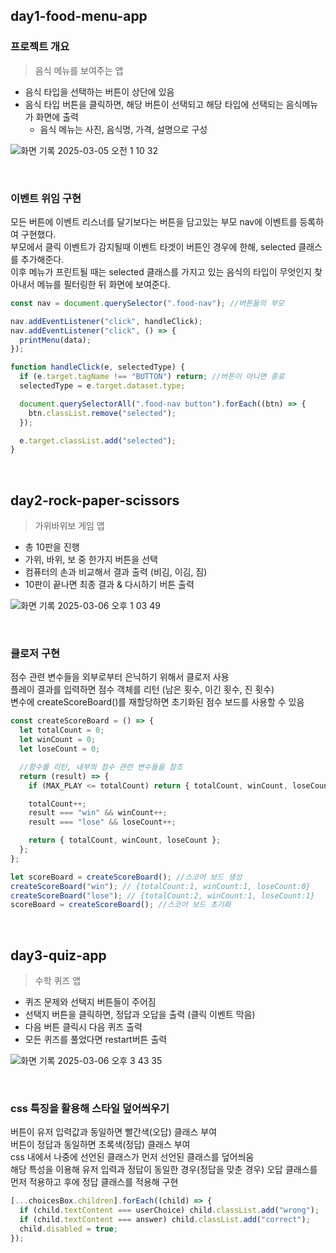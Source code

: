 ## day1-food-menu-app

### 프로젝트 개요

> 음식 메뉴를 보여주는 앱

- 음식 타입을 선택하는 버튼이 상단에 있음
- 음식 타입 버튼을 클릭하면, 해당 버튼이 선택되고 해당 타입에 선택되는 음식메뉴가 화면에 출력
  - 음식 메뉴는 사진, 음식명, 가격, 설명으로 구성

![화면 기록 2025-03-05 오전 1 10 32](https://github.com/user-attachments/assets/d16e1939-bf40-42e0-a017-407b64e73068)

<br>

### 이벤트 위임 구현

모든 버튼에 이벤트 리스너를 달기보다는 버튼을 담고있는 부모 nav에 이벤트를 등록하여 구현했다.  
부모에서 클릭 이벤트가 감지될때 이벤트 타겟이 버튼인 경우에 한해, selected 클래스를 추가해준다.  
이후 메뉴가 프린트될 때는 selected 클래스를 가지고 있는 음식의 타입이 무엇인지 찾아내서 메뉴를 필터링한 뒤 화면에 보여준다.

```javascript
const nav = document.querySelector(".food-nav"); //버튼들의 부모

nav.addEventListener("click", handleClick);
nav.addEventListener("click", () => {
  printMenu(data);
});
```

```javascript
function handleClick(e, selectedType) {
  if (e.target.tagName !== "BUTTON") return; //버튼이 아니면 종료
  selectedType = e.target.dataset.type;

  document.querySelectorAll(".food-nav button").forEach((btn) => {
    btn.classList.remove("selected");
  });

  e.target.classList.add("selected");
}
```

<br>

## day2-rock-paper-scissors

> 가위바위보 게임 앱

- 총 10판을 진행
- 가위, 바위, 보 중 한가지 버튼을 선택
- 컴퓨터의 손과 비교해서 결과 출력 (비김, 이김, 짐)
- 10판이 끝나면 최종 결과 & 다시하기 버튼 출력

![화면 기록 2025-03-06 오후 1 03 49](https://github.com/user-attachments/assets/94b5be85-eb0d-45d8-9706-e0ccf70b7da7)

<br>

### 클로저 구현

점수 관련 변수들을 외부로부터 은닉하기 위해서 클로저 사용  
플레이 결과를 입력하면 점수 객체를 리턴 (남은 횟수, 이긴 횟수, 진 횟수)  
변수에 createScoreBoard()를 재할당하면 초기화된 점수 보드를 사용할 수 있음

```javascript
const createScoreBoard = () => {
  let totalCount = 0;
  let winCount = 0;
  let loseCount = 0;

  //함수를 리턴, 내부의 점수 관련 변수들을 참조
  return (result) => {
    if (MAX_PLAY <= totalCount) return { totalCount, winCount, loseCount };

    totalCount++;
    result === "win" && winCount++;
    result === "lose" && loseCount++;

    return { totalCount, winCount, loseCount };
  };
};

let scoreBoard = createScoreBoard(); //스코어 보드 생성
createScoreBoard("win"); // {totalCount:1, winCount:1, loseCount:0}
createScoreBoard("lose"); // {totalCount:2, winCount:1, loseCount:1}
scoreBoard = createScoreBoard(); //스코어 보드 초기화
```

<br>

## day3-quiz-app

> 수학 퀴즈 앱

- 퀴즈 문제와 선택지 버튼들이 주어짐
- 선택지 버튼을 클릭하면, 정답과 오답을 출력 (클릭 이벤트 막음)
- 다음 버튼 클릭시 다음 퀴즈 출력
- 모든 퀴즈를 풀었다면 restart버튼 출력

![화면 기록 2025-03-06 오후 3 43 35](https://github.com/user-attachments/assets/88336bc4-d206-4000-9b1d-3ad473b6f500)

<br>

### css 특징을 활용해 스타일 덮어씌우기

버튼이 유저 입력값과 동일하면 빨간색(오답) 클래스 부여  
버튼이 정답과 동일하면 초록색(정답) 클래스 부여  
css 내에서 나중에 선언된 클래스가 먼저 선언된 클래스를 덮어씌움  
해당 특성을 이용해 유저 입력과 정답이 동일한 경우(정답을 맞춘 경우) 오답 클래스를 먼저 적용하고 후에 정답 클래스를 적용해 구현

```javascript
[...choicesBox.children].forEach((child) => {
  if (child.textContent === userChoice) child.classList.add("wrong");
  if (child.textContent === answer) child.classList.add("correct");
  child.disabled = true;
});
```
